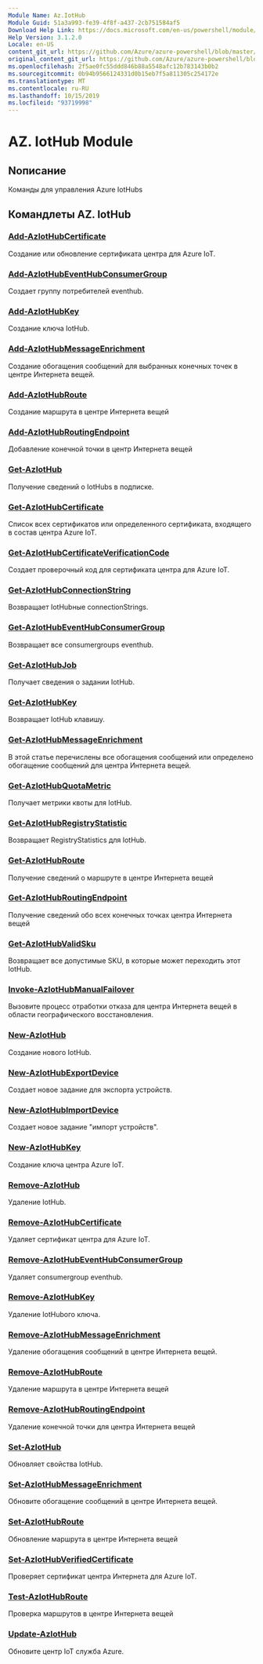 ```yaml
---
Module Name: Az.IotHub
Module Guid: 51a3a993-fe39-4f8f-a437-2cb751584af5
Download Help Link: https://docs.microsoft.com/en-us/powershell/module/az.iothub
Help Version: 3.1.2.0
Locale: en-US
content_git_url: https://github.com/Azure/azure-powershell/blob/master/src/IotHub/IotHub/help/Az.IotHub.md
original_content_git_url: https://github.com/Azure/azure-powershell/blob/master/src/IotHub/IotHub/help/Az.IotHub.md
ms.openlocfilehash: 2f5ae0fc55ddd846b88a5548afc12b783143b0b2
ms.sourcegitcommit: 0b94b9566124331d0b15eb7f5a811305c254172e
ms.translationtype: MT
ms.contentlocale: ru-RU
ms.lasthandoff: 10/15/2019
ms.locfileid: "93719998"
---
```

# AZ. IotHub Module
## Nописание
Команды для управления Azure IotHubs

## Командлеты AZ. IotHub
### [Add-AzIotHubCertificate](Add-AzIotHubCertificate.md)
Создание или обновление сертификата центра для Azure IoT.

### [Add-AzIotHubEventHubConsumerGroup](Add-AzIotHubEventHubConsumerGroup.md)
Создает группу потребителей eventhub.

### [Add-AzIotHubKey](Add-AzIotHubKey.md)
Создание ключа IotHub.

### [Add-AzIotHubMessageEnrichment](Add-AzIotHubMessageEnrichment.md)
Создание обогащения сообщений для выбранных конечных точек в центре Интернета вещей.

### [Add-AzIotHubRoute](Add-AzIotHubRoute.md)
Создание маршрута в центре Интернета вещей

### [Add-AzIotHubRoutingEndpoint](Add-AzIotHubRoutingEndpoint.md)
Добавление конечной точки в центр Интернета вещей

### [Get-AzIotHub](Get-AzIotHub.md)
Получение сведений о IotHubs в подписке.

### [Get-AzIotHubCertificate](Get-AzIotHubCertificate.md)
Список всех сертификатов или определенного сертификата, входящего в состав центра Azure IoT. 

### [Get-AzIotHubCertificateVerificationCode](Get-AzIotHubCertificateVerificationCode.md)
Создает проверочный код для сертификата центра для Azure IoT. 

### [Get-AzIotHubConnectionString](Get-AzIotHubConnectionString.md)
Возвращает IotHubные connectionStrings.

### [Get-AzIotHubEventHubConsumerGroup](Get-AzIotHubEventHubConsumerGroup.md)
Возвращает все consumergroups eventhub.

### [Get-AzIotHubJob](Get-AzIotHubJob.md)
Получает сведения о задании IotHub.

### [Get-AzIotHubKey](Get-AzIotHubKey.md)
Возвращает IotHub клавишу.

### [Get-AzIotHubMessageEnrichment](Get-AzIotHubMessageEnrichment.md)
В этой статье перечислены все обогащения сообщений или определено обогащение сообщений для центра Интернета вещей.

### [Get-AzIotHubQuotaMetric](Get-AzIotHubQuotaMetric.md)
Получает метрики квоты для IotHub.

### [Get-AzIotHubRegistryStatistic](Get-AzIotHubRegistryStatistic.md)
Возвращает RegistryStatistics для IotHub.

### [Get-AzIotHubRoute](Get-AzIotHubRoute.md)
Получение сведений о маршруте в центре Интернета вещей

### [Get-AzIotHubRoutingEndpoint](Get-AzIotHubRoutingEndpoint.md)
Получение сведений обо всех конечных точках центра Интернета вещей

### [Get-AzIotHubValidSku](Get-AzIotHubValidSku.md)
Возвращает все допустимые SKU, в которые может переходить этот IotHub.

### [Invoke-AzIotHubManualFailover](Invoke-AzIotHubManualFailover.md)
Вызовите процесс отработки отказа для центра Интернета вещей в области географического восстановления.

### [New-AzIotHub](New-AzIotHub.md)
Создание нового IotHub.

### [New-AzIotHubExportDevice](New-AzIotHubExportDevice.md)
Создает новое задание для экспорта устройств.

### [New-AzIotHubImportDevice](New-AzIotHubImportDevice.md)
Создает новое задание "импорт устройств".

### [New-AzIotHubKey](New-AzIotHubKey.md)
Создание ключа центра Azure IoT.

### [Remove-AzIotHub](Remove-AzIotHub.md)
Удаление IotHub.

### [Remove-AzIotHubCertificate](Remove-AzIotHubCertificate.md)
Удаляет сертификат центра для Azure IoT.

### [Remove-AzIotHubEventHubConsumerGroup](Remove-AzIotHubEventHubConsumerGroup.md)
Удаляет consumergroup eventhub.

### [Remove-AzIotHubKey](Remove-AzIotHubKey.md)
Удаление IotHubого ключа.

### [Remove-AzIotHubMessageEnrichment](Remove-AzIotHubMessageEnrichment.md)
Удаление обогащения сообщений в центре Интернета вещей.

### [Remove-AzIotHubRoute](Remove-AzIotHubRoute.md)
Удаление маршрута в центре Интернета вещей

### [Remove-AzIotHubRoutingEndpoint](Remove-AzIotHubRoutingEndpoint.md)
Удаление конечной точки для центра Интернета вещей

### [Set-AzIotHub](Set-AzIotHub.md)
Обновляет свойства IotHub.

### [Set-AzIotHubMessageEnrichment](Set-AzIotHubMessageEnrichment.md)
Обновите обогащение сообщений в центре Интернета вещей.

### [Set-AzIotHubRoute](Set-AzIotHubRoute.md)
Обновление маршрута в центре Интернета вещей

### [Set-AzIotHubVerifiedCertificate](Set-AzIotHubVerifiedCertificate.md)
Проверяет сертификат центра Интернета для Azure IoT. 

### [Test-AzIotHubRoute](Test-AzIotHubRoute.md)
Проверка маршрутов в центре Интернета вещей

### [Update-AzIotHub](Update-AzIotHub.md)
Обновите центр IoT служба Azure.

